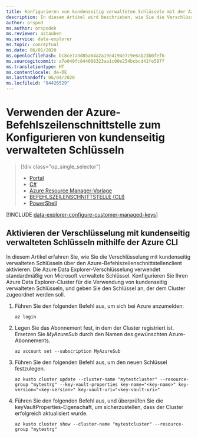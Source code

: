 ```yaml
---
title: Konfigurieren von kundenseitig verwalteten Schlüsseln mit der Azure-Befehlszeilenschnittstelle
description: In diesem Artikel wird beschrieben, wie Sie die Verschlüsselung mit kundenseitig verwalteten Schlüsseln für Ihre Daten in Azure Data Explorer mithilfe der Azure-Befehlszeilenschnittstelle konfigurieren.
author: orspod
ms.author: orspodek
ms.reviewer: astauben
ms.service: data-explorer
ms.topic: conceptual
ms.date: 06/01/2020
ms.openlocfilehash: bc8ce7a3d85a64a2a19e4194e7c9e6ab23b0fef6
ms.sourcegitcommit: a7e040fc844098323aa1c00e254bcbcd41fe587f
ms.translationtype: HT
ms.contentlocale: de-DE
ms.lasthandoff: 06/04/2020
ms.locfileid: "84426529"
---
```

# <a name="configure-customer-managed-keys-using-azure-cli"></a>Verwenden der Azure-Befehlszeilenschnittstelle zum Konfigurieren von kundenseitig verwalteten Schlüsseln

> [!div class="op_single_selector"]
> * [Portal](customer-managed-keys-portal.md)
> * [C#](customer-managed-keys-csharp.md)
> * [Azure Resource Manager-Vorlage](customer-managed-keys-resource-manager.md)
> * [BEFEHLSZEILENSCHNITTSTELLE (CLI)](customer-managed-keys-cli.md)
> * [PowerShell](customer-managed-keys-powershell.md)

[!INCLUDE [data-explorer-configure-customer-managed-keys](includes/data-explorer-configure-customer-managed-keys.md)]

## <a name="enable-encryption-with-customer-managed-keys-using-azure-cli"></a>Aktivieren der Verschlüsselung mit kundenseitig verwalteten Schlüsseln mithilfe der Azure CLI
In diesem Artikel erfahren Sie, wie Sie die Verschlüsselung mit kundenseitig verwalteten Schlüsseln über den Azure-Befehlszeilenschnittstellenclient aktivieren. Die Azure Data Explorer-Verschlüsselung verwendet standardmäßig von Microsoft verwaltete Schlüssel. Konfigurieren Sie Ihren Azure Data Explorer-Cluster für die Verwendung von kundenseitig verwalteten Schlüsseln, und geben Sie den Schlüssel an, der dem Cluster zugeordnet werden soll.

1. Führen Sie den folgenden Befehl aus, um sich bei Azure anzumelden:

    ```azurecli-interactive
    az login
    ```

1. Legen Sie das Abonnement fest, in dem der Cluster registriert ist. Ersetzen Sie *MyAzureSub* durch den Namen des gewünschten Azure-Abonnements.

    ```azurecli-interactive
    az account set --subscription MyAzureSub
    ```

1. Führen Sie den folgenden Befehl aus, um den neuen Schlüssel festzulegen.
    ```azurecli-interactive
    az kusto cluster update --cluster-name "mytestcluster" --resource-group "mytestrg" --key-vault-properties key-name="<key-name>" key-version="<key-version>" key-vault-uri="<key-vault-uri>"
    ```
1. Führen Sie den folgenden Befehl aus, und überprüfen Sie die keyVaultProperties-Eigenschaft, um sicherzustellen, dass der Cluster erfolgreich aktualisiert wurde.

    ```azurecli-interactive
    az kusto cluster show --cluster-name "mytestcluster" --resource-group "mytestrg"
    ```

